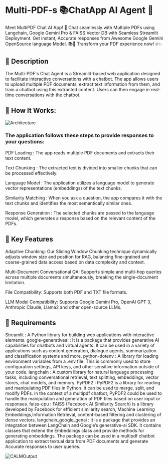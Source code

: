 # Multi-PDF-s 📚ChatApp AI Agent 🤖
Meet MultiPDF Chat AI App! 🚀 Chat seamlessly with Multiple PDFs using Langchain, Google Gemini Pro & FAISS Vector DB with Seamless Streamlit Deployment. Get instant, Accurate responses from Awesome Google Gemini OpenSource language Model. 📚💬 Transform your PDF experience now! 🔥✨

## 📝 Description
The Multi-PDF's Chat Agent is a Streamlit-based web application designed to facilitate interactive conversations with a chatbot. The app allows users to upload multiple PDF documents, extract text information from them, and train a chatbot using this extracted content. Users can then engage in real-time conversations with the chatbot.

## 🎯 How It Works:

![Architecture](https://github.com/user-attachments/assets/9c90ae71-5b0d-4de4-bc7d-b810c9a66d73)



### The application follows these steps to provide responses to your questions:

PDF Loading : The app reads multiple PDF documents and extracts their text content.

Text Chunking : The extracted text is divided into smaller chunks that can be processed effectively.

Language Model : The application utilizes a language model to generate vector representations (embeddings) of the text chunks.

Similarity Matching : When you ask a question, the app compares it with the text chunks and identifies the most semantically similar ones.

Response Generation : The selected chunks are passed to the language model, which generates a response based on the relevant content of the PDFs.


## 🎯 Key Features 

Adaptive Chunking: Our Sliding Window Chunking technique dynamically adjusts window size and position for RAG, balancing fine-grained and coarse-grained data access based on data complexity and context.

Multi-Document Conversational QA: Supports simple and multi-hop queries across multiple documents simultaneously, breaking the single-document limitation.

File Compatibility: Supports both PDF and TXT file formats.

LLM Model Compatibility: Supports Google Gemini Pro, OpenAI GPT 3, Anthropic Claude, Llama2 and other open-source LLMs.


## 🌟 Requirements
Streamlit : A Python library for building web applications with interactive elements.
google-generativeai : It is a package that provides generative AI capabilities for chatbots and virtual agents. It can be used in a variety of applications such as content generation, dialogue agents, summarization and classification systems and more.
python-dotenv : A library for loading environment variables from a .env file. This is commonly used to store configuration settings, API keys, and other sensitive information outside of your code.
langchain : A custom library for natural language processing tasks, including conversational retrieval, text splitting, embeddings, vector stores, chat models, and memory.
PyPDF2 : PyPDF2 is a library for reading and manipulating PDF files in Python. It can be used to merge, split, and modify PDFs. In the context of a multipdf chatbot, PyPDF2 could be used to handle the manipulation and generation of PDF files based on user input or responses.
faiss-cpu : FAISS (Facebook AI Similarity Search) is a library developed by Facebook for efficient similarity search, Machine Learning Embeddings,Information Retrieval, content-based filtering and clustering of dense vectors.
langchain_google_genai : It is a package that provides an integration between LangChain and Google’s generative-ai SDK. It contains classes that extend the Embeddings class and provide methods for generating embeddings. The package can be used in a multipdf chatbot application to extract textual data from PDF documents and generate Accurate responses to user queries.



![CALMOutput](https://github.com/user-attachments/assets/5c9a999a-d1d3-4817-b013-f596e5db5bec)

